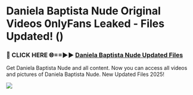 # Daniela Baptista Nude Original Videos 0nlyFans Leaked - Files Updated! ()

<h3>🔴 CLICK HERE 🌐==►► <a href="https://tinyurl.com/2p9ay9w9" rel="nofollow">Daniela Baptista Nude Updated Files</a></h3>

Get Daniela Baptista Nude and all content. Now you can access all videos and pictures of Daniela Baptista Nude. New Updated Files 2025!

[![](https://i.imgur.com/KQgVmj3.gif)](https://tinyurl.com/2p9ay9w9)

